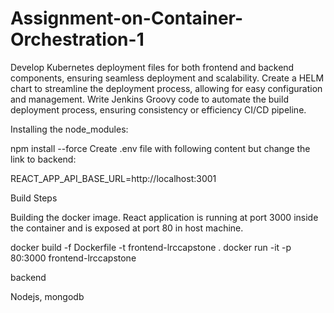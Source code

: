 # Assignment-on-Container-Orchestration-1
Develop Kubernetes deployment files for both frontend and backend components, ensuring seamless deployment and scalability.  Create a HELM chart to streamline the deployment process, allowing for easy configuration and management.  Write Jenkins Groovy code to automate the build deployment process, ensuring consistency or efficiency CI/CD pipeline.

Installing the node_modules:



npm install --force
Create .env file with following content but change the link to backend:



REACT_APP_API_BASE_URL=http://localhost:3001



Build Steps




Building the docker image. React application is running at port 3000 inside the container and is exposed at port 80 in host machine.



docker build -f Dockerfile -t frontend-lrccapstone .
docker run -it -p 80:3000 frontend-lrccapstone

backend


Nodejs, mongodb
